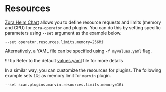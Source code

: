 # Resources

[Zora Helm Chart](../helm-chart.md) allows you to define resource requests and limits (memory and CPU) 
for `zora-operator` and plugins.
You can do this by setting specific parameters using `--set` argument as the example below.

```
--set operator.resources.limits.memory=256Mi
```

Alternatively, a YAML file can be specified using `-f myvalues.yaml` flag.

!!! tip
    Refer to the default [values.yaml](../values.yaml) file for more details

In a similar way, you can customize the resources for plugins.
The following example sets `1Gi` as memory limit for `marvin` plugin.

```
--set scan.plugins.marvin.resources.limits.memory=1Gi
```
